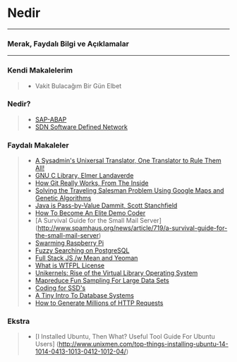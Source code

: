 # Nedir
--------------------------------
### Merak, Faydalı Bilgi ve Açıklamalar
--------------------------------
### Kendi Makalelerim
> * Vakit Bulacağım Bir Gün Elbet

### Nedir?
> * [SAP-ABAP](https://github.com/barankurtulusozan/Nedir/blob/master/SAP%20-%20ABAP%20Nedir.md)
> * [SDN Software Defined Network](https://github.com/barankurtulusozan/Nedir/blob/master/SDN_Software_Defined_Network.md)

### Faydalı Makaleler 
> * [A Sysadmin's Unixersal Translator, One Translator to Rule Them All!](http://bhami.com/rosetta.html)
> * [GNU C Library, Elmer Landaverde](http://elmerland.com/gnu_manual.html)
> * [How Git Really Works, From The Inside](https://codewords.recurse.com/issues/two/git-from-the-inside-out)
> * [Solving the Traveling Salesman Problem Using Google Maps and Genetic Algorithms](http://www.theprojectspot.com/tutorial-post/solving-traveling-salesman-problem-using-google-maps-and-genetic-algorithms/9)
> * [Java is Pass-by-Value Dammit, Scott Stanchfield](http://javadude.com/articles/passbyvalue.htm)
> * [How To Become An Elite Demo Coder](http://blog.kebby.org/?p=47) 
> * [A Survival Guide for the Small Mail Server] (http://www.spamhaus.org/news/article/719/a-survival-guide-for-the-small-mail-server)
> * [Swarming Raspberry Pi](http://matthewkwilliams.com/index.php/2015/03/21/swarming-raspberry-pi-part-1/)
> * [Fuzzy Searching on PostgreSQL](http://bartlettpublishing.com/site/bartpub/blog/3/entry/350)
> * [Full Stack JS /w Mean and Yeoman](http://addyosmani.com/blog/full-stack-javascript-with-mean-and-yeoman/)
> * [What is WTFPL License](http://en.wikipedia.org/wiki/WTFPL)
> * [Unikernels: Rise of the Virtual Library Operating System](http://queue.acm.org/detail.cfm?id=2566628)
> * [Mapreduce Fun Sampling For Large Data Sets](http://engineering.bloomreach.com/mapreduce-fun-sampling-for-large-data-set/)
> * [Coding for SSD's](http://codecapsule.com/2014/02/12/coding-for-ssds-part-1-introduction-and-table-of-contents/)
> * [A Tiny Intro To Database Systems](http://blog.dancrisan.com/a-tiny-intro-to-database-systems)
> * [How to Generate Millions of HTTP Requests](http://dak1n1.com/blog/14-http-load-generate)

### Ekstra
> * [I Installed Ubuntu, Then What?  Useful Tool Guide For Ubuntu Users] (http://www.unixmen.com/top-things-installing-ubuntu-14-1014-0413-1013-0412-1012-04/)

